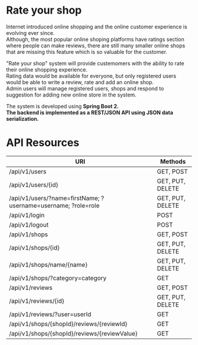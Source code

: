 # Rate your shop
<p> Internet introduced online shopping and the online customer experience is evolving ever since. <br>
Although, the most popular online shoping platforms have ratings section where people can make reviews, 
there are still many smaller online shops that are missing this feature which is so valuable for the customer. </p>
<p> "Rate your shop" system will provide custemomers with the ability to rate their online shopping experience. <br>
Rating data would be available for everyone, but only registered users would be able to write a review, rate and add an online shop. <br>
Admin users will manage registered users, shops and respond to suggestion for adding new online store in the system. </p>
<p> The system is developed using <strong>Spring Boot 2<strong>. <br>
The backend is implemented as a REST/JSON API using JSON data serialization. </p>

# API Resources
URI | Methods
------------ | -------------
/api/v1/users | GET, POST
/api/v1/users/{id} | GET, PUT, DELETE
/api/v1/users/?name=firstName; ?username=username; ?role=role | GET, PUT, DELETE
/api/v1/login | POST
/api/v1/logout | POST
/api/v1/shops | GET, POST
/api/v1/shops/{id} | GET, PUT, DELETE
/api/v1/shops/name/{name} | GET, PUT, DELETE
/api/v1/shops/?category=category | GET
/api/v1/reviews | GET, POST
/api/v1/reviews/{id} | GET, PUT, DELETE
/api/v1/reviews/?user=userId | GET
/api/v1/shops/{shopId}/reviews/{reviewId} | GET
/api/v1/shops/{shopId}/reviews/{reviewValue} | GET
